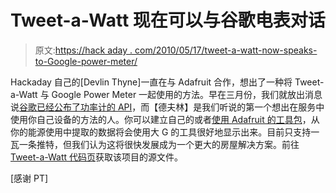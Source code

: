 # Tweet-a-Watt 现在可以与谷歌电表对话

> 原文:[https://hack aday . com/2010/05/17/tweet-a-watt-now-speaks-to-Google-power-meter/](https://hackaday.com/2010/05/17/tweet-a-watt-now-speaks-to-google-power-meter/)

Hackaday 自己的[Devlin Thyne]一直在与 Adafruit 合作，想出了一种将 Tweet-a-Watt 与 Google Power Meter 一起使用的方法。早在三月份，我们就放出消息说[谷歌已经公布了功率计的 API](http://hackaday.com/2010/03/04/google-unveils-api-to-powermeter/)，而【德夫林】是我们听说的第一个想出在服务中使用你自己设备的方法的人。你可以建立自己的或者[使用 Adafruit 的工具包](http://hackaday.com/2009/03/26/tweet-a-watt-kits/)，从你的能源使用中提取的数据将会使用大 G 的工具很好地显示出来。目前只支持一瓦一条推特，但我们认为这将很快发展成为一个更大的房屋解决方案。前往[Tweet-a-Watt 代码页](http://www.ladyada.net/make/tweetawatt/download.html)获取该项目的源文件。

[感谢 PT]